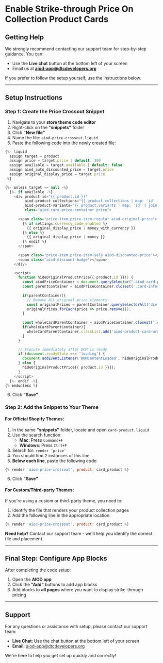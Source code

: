 # Enable Strike-through Price On Collection Product Cards

## Getting Help

We strongly recommend contacting our support team for step-by-step guidance. You can:
- Use the **Live chat** button at the bottom left of your screen
- Email us at **aiod-app@dtcdevelopers.org**

If you prefer to follow the setup yourself, use the instructions below.

---

## Setup Instructions

### Step 1: Create the Price Crossout Snippet

1. Navigate to your **store theme code editor**
2. Right-click on the **"snippets"** folder
3. Click **"New file"**
4. Name the file: `aiod-price-crossout.liquid`
5. Paste the following code into the newly created file:

```js
{%- liquid 
  assign target = product 
  assign price = target.price | default: 199 
  assign available = target.available | default: false 
  assign aiod_auto_discounted_price = target.price 
  assign original_display_price = target.price 
-%}

{%- unless target == null -%}
  {%- if available -%}
    <div product-id="{{ product.id }}" 
         aiod-product-collections="{{ product.collections | map: 'id' | join: ',' }}" 
         aiod-product-variants="{{ product.variants | map: 'id' | join: ',' }}" 
         class="aiod-card-price-container price">
      
      <span class="price-item price-item-regular aiod-original-price">
        {% if settings.currency_code_enabled %}
          {{ original_display_price | money_with_currency }}
        {% else %}
          {{ original_display_price | money }}
        {% endif %}
      </span>
      
      <span class="price-item price-item-sale aiod-discounted-price"></span>
      <span class="aiod-discount-badge"></span>
    </div>

    <script>
      function hideOriginalProductPrice{{ product.id }}() {
        const aiodPriceContainer = document.querySelector(".aiod-card-price-container[product-id='{{ product.id }}']");
        const parentContainer = aiodPriceContainer.closest('.card-information');
        
        if(parentContainer){
          // Remove ALL original price elements
          const originalPrices = parentContainer.querySelectorAll('div.price:not(.aiod-card-price-container)');
          originalPrices.forEach(price => price.remove());
        }
        
        const wholeCardParentContainer = aiodPriceContainer.closest('.card-wrapper');
        if(wholeCardParentContainer){
          wholeCardParentContainer.classList.add('aiod-product-card-wrapper');
        }
      }

      // Execute immediately after DOM is ready
      if (document.readyState === 'loading') {
        document.addEventListener('DOMContentLoaded', hideOriginalProductPrice{{ product.id }});
      } else {
        hideOriginalProductPrice{{ product.id }}();
      }
    </script>
  {%- endif -%}
{% endunless %}
```

6. Click **"Save"**

### Step 2: Add the Snippet to Your Theme

#### For Official Shopify Themes:

1. In the same **"snippets"** folder, locate and open `card-product.liquid`
2. Use the search function:
   - **Mac**: Press `Command+F`
   - **Windows**: Press `Ctrl+F`
3. Search for: `render 'price'`
4. You should find 2 instances of this line
5. **Below each line**, paste the following code:

```js
{% render 'aiod-price-crossout', product: card_product %}
```

6. Click **"Save"**

#### For Custom/Third-party Themes:

If you're using a custom or third-party theme, you need to:

1. Identify the file that renders your product collection pages
2. Add the following line in the appropriate location:

```js
{% render 'aiod-price-crossout', product: card_product %}
```

**Need help?** Contact our support team - we'll help you identify the correct file and placement.

---

## Final Step: Configure App Blocks

After completing the code setup:

1. Open the **AIOD app**
2. Click the **"Add"** buttons to add app blocks
3. Add blocks to **all pages** where you want to display strike-through pricing

---

## Support

For any questions or assistance with setup, please contact our support team:

- **Live Chat**: Use the chat button at the bottom left of your screen
- **Email**: aiod-app@dtcdevelopers.org

We're here to help you get set up quickly and correctly!
